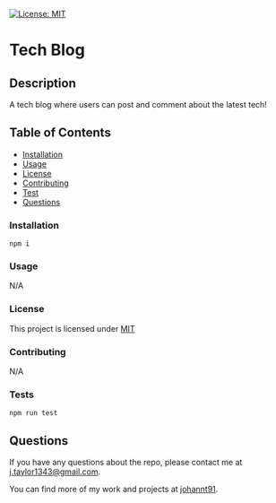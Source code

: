 [![License: MIT](https://img.shields.io/badge/License-MIT-yellow.svg)](https://opensource.org/licenses/MIT)

  # Tech Blog

  ## Description

  A tech blog where users can post and comment about the latest tech!

  ## Table of Contents

  * [Installation](#installation)
  * [Usage](#usage)
  * [License](#license)
  * [Contributing](#contributing)
  * [Test](#test)
  * [Questions](#questions)

  ### Installation
  
  ```
  npm i
  ```

  ### Usage

  N/A

  ### License
  This project is licensed under [MIT](https://opensource.org/licenses/MIT)

  ### Contributing
  
  N/A

  ### Tests
  
  ```
  npm run test
  ```

  ## Questions
  
  If you have any questions about the repo, please contact me at j.taylor1343@gmail.com.

  You can find more of my work and projects at [johannt91](https://github.com/johannt91).

